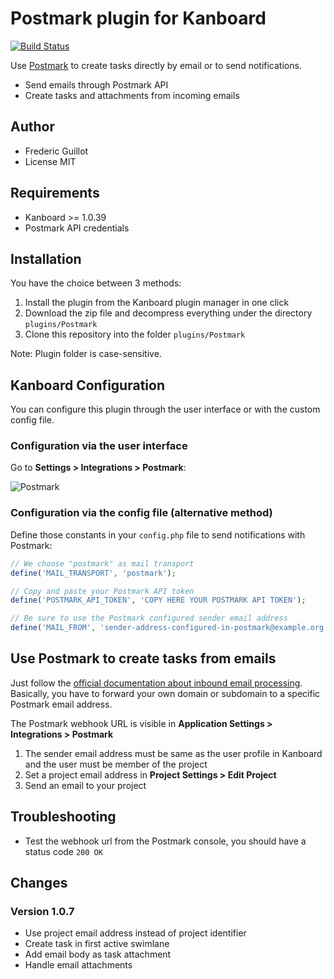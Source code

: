 Postmark plugin for Kanboard
============================

[![Build Status](https://travis-ci.org/kanboard/plugin-postmark.svg?branch=master)](https://travis-ci.org/kanboard/plugin-postmark)

Use [Postmark](https://postmarkapp.com/) to create tasks directly by email or to send notifications.

- Send emails through Postmark API
- Create tasks and attachments from incoming emails

Author
------

- Frederic Guillot
- License MIT

Requirements
------------

- Kanboard >= 1.0.39
- Postmark API credentials

Installation
------------

You have the choice between 3 methods:

1. Install the plugin from the Kanboard plugin manager in one click
2. Download the zip file and decompress everything under the directory `plugins/Postmark`
3. Clone this repository into the folder `plugins/Postmark`

Note: Plugin folder is case-sensitive.

Kanboard Configuration
----------------------

You can configure this plugin through the user interface or with the custom config file.

### Configuration via the user interface

Go to **Settings > Integrations > Postmark**:

![Postmark](https://cloud.githubusercontent.com/assets/323546/15765659/519ef59a-2905-11e6-9caf-1d579e5111ca.png)

### Configuration via the config file (alternative method)

Define those constants in your `config.php` file to send notifications with Postmark:

```php
// We choose "postmark" as mail transport
define('MAIL_TRANSPORT', 'postmark');

// Copy and paste your Postmark API token
define('POSTMARK_API_TOKEN', 'COPY HERE YOUR POSTMARK API TOKEN');

// Be sure to use the Postmark configured sender email address
define('MAIL_FROM', 'sender-address-configured-in-postmark@example.org');
```

Use Postmark to create tasks from emails
----------------------------------------

Just follow the [official documentation about inbound email processing](http://developer.postmarkapp.com/developer-process-configure.html).
Basically, you have to forward your own domain or subdomain to a specific Postmark email address.

The Postmark webhook URL is visible in **Application Settings > Integrations > Postmark**

1. The sender email address must be same as the user profile in Kanboard and the user must be member of the project
2. Set a project email address in **Project Settings > Edit Project**
3. Send an email to your project

Troubleshooting
---------------

- Test the webhook url from the Postmark console, you should have a status code `200 OK`

Changes
-------

### Version 1.0.7

- Use project email address instead of project identifier
- Create task in first active swimlane
- Add email body as task attachment
- Handle email attachments
